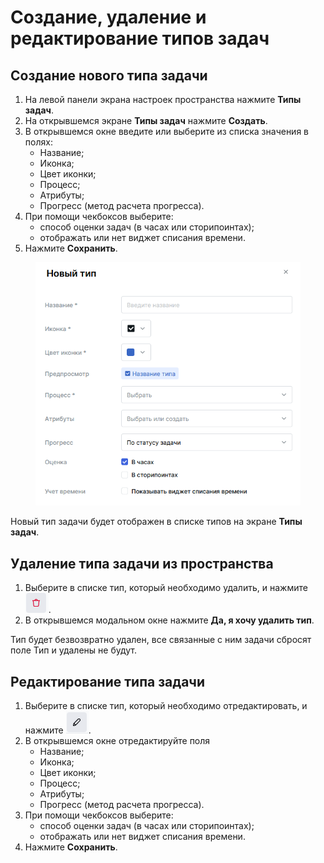 # Создание, удаление и редактирование типов задач

## Создание нового типа задачи

1. На левой панели экрана настроек пространства нажмите **Типы задач**.
2. На открывшемся экране **Типы задач** нажмите **Создать**.
3. В открывшемся окне введите или выберите из списка значения в полях:
   * Название;
   * Иконка;
   * Цвет иконки;
   * Процесс;
   * Атрибуты;
   * Прогресс (метод расчета прогресса).
4. При помощи чекбоксов выберите:
   * способ оценки задач (в часах или сторипоинтах);
   * отображать или нет виджет списания времени.
5. Нажмите **Сохранить**.

<figure><img src="../../../../.gitbook/assets/изображение.png" alt=""><figcaption></figcaption></figure>

Новый тип задачи будет отображен в списке типов на экране **Типы задач**.

## Удаление типа задачи из пространства

1. Выберите в списке тип, который необходимо удалить, и нажмите <img src="../../../../.gitbook/assets/изображение (162) (1).png" alt="" data-size="line">.
2. В открывшемся модальном окне нажмите **Да, я хочу удалить тип**.

Тип будет безвозвратно удален, все связанные с ним задачи сбросят поле Тип и удалены не будут.

## Редактирование типа задачи

1. Выберите в списке тип, который необходимо отредактировать, и нажмите <img src="../../../../.gitbook/assets/изображение (128).png" alt="" data-size="line">.
2. В открывшемся окне отредактируйте поля
   * Название;
   * Иконка;
   * Цвет иконки;
   * Процесс;
   * Атрибуты;
   * Прогресс (метод расчета прогресса).
3. При помощи чекбоксов выберите:
   * способ оценки задач (в часах или сторипоинтах);
   * отображать или нет виджет списания времени.
4. Нажмите **Сохранить**.
